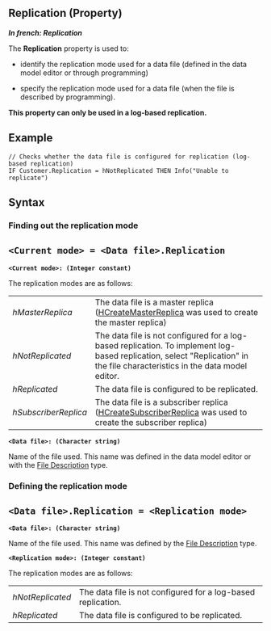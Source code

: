 


## Replication (Property)

***In french: Replication***
	



<a name="XUse"></a>
<a name="Use"></a>
<a name="description"></a>
The **Replication** property is used to:

- identify the replication mode used for a data file (defined in the data model editor or through programming)

- specify the replication mode used for a data file (when the file is described by programming).




**This property can only be used in a log-based replication.**
<a name="Example1"></a>
<a name="sample_code"></a>

## Example


```wl
// Checks whether the data file is configured for replication (log-based replication)
IF Customer.Replication = hNotReplicated THEN Info("Unable to replicate")
```

<a name="XSYNTAX"></a>
<a name="SYNTAX1"></a>

## Syntax

### Finding out the replication mode

`<Current mode> = <Data file>.Replication`
---

**`<Current mode>: (Integer constant)`**

The replication modes are as follows:


|   |   |
| --- | --- |
| *hMasterReplica* | The data file is a master replica ([HCreateMasterReplica](../WDLang4/3044175.md) was used to create the master replica) |
| *hNotReplicated* | The data file is not configured for a log-based replication. To implement log-based replication, select "Replication" in the file characteristics in the data model editor. |
| *hReplicated* | The data file is configured to be replicated. |
| *hSubscriberReplica* | The data file is a subscriber replica ([HCreateSubscriberReplica](../WDLang4/3044253.md) was used to create the subscriber replica) |



**`<Data file>: (Character string)`**

Name of the file used. This name was defined in the data model editor or with the [File Description](../WDLang4/1514065.md) type.  


<a name="SYNTAX2"></a>

### Defining the replication mode

`<Data file>.Replication = <Replication mode>`
---

**`<Data file>: (Character string)`**

Name of the file used. This name was defined by the [File Description](../WDLang4/1514065.md) type.

**`<Replication mode>: (Integer constant)`**

The replication modes are as follows:


|   |   |
| --- | --- |
| *hNotReplicated* | The data file is not configured for a log-based replication. |
| *hReplicated* | The data file is configured to be replicated. |






